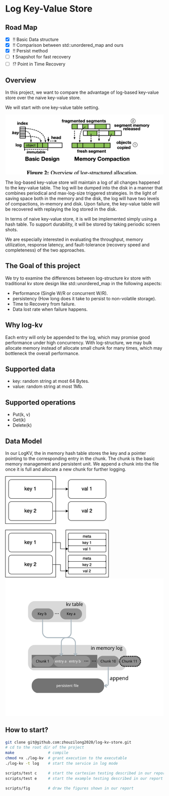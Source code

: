 # Log Key-Value Store

## Road Map
- [x] :bangbang: Basic Data structure 
- [x] :bangbang: Comparison between std::unordered_map and ours
- [x] :bangbang: Persist method
- [ ] :heavy_exclamation_mark: Snapshot for fast recovery
- [ ] :interrobang: Point in Time Recovery

## Overview
In this project, we want to compare the advantage of log-based key-value store over the naive key-value store.

We will start with one key-value table setting.

<img src="fig/log-structred.jpeg">

The log-based key-value store will maintain a log of all changes happened to the key-value table. The log will be dumped into the disk in a manner that combines periodical and max-log-size triggered strategies. In the light of saving space both in the memory and the disk, the log will have two levels of compactions, in-memory and disk. Upon failure, the key-value table will be recovered with replaying the log stored in the disk.

In terms of naive key-value store, it is will be implemented simply using a hash table. To support durability, it will be stored by taking periodic screen shots.

We are especially interested in evaluating the throughput, memory utilization, response latency, and fault-tolerance (recovery speed and completeness) of the two approaches.

## The Goal of this project
We try to examine the differences between log-structure kv store with traditional kv store design like std::unordered_map in the following aspects:
- Performance (Single W/R or concurrent W/R).
- persistency (How long does it take to persist to non-volatile storage).
- Time to Recovery from failure.
- Data lost rate when failure happens.


## Why log-kv
Each entry will only be appended to the log, which may promise good performance under high concurrency. With log-structure, we may bulk allocate memory instead of allocate small chunk for many times, which may bottleneck the overall performance.

## Supported data
- key: random string at most 64 Bytes.
- value: random string at most 1Mb.

## Supported operations
- Put(k, v)
- Get(k) 
- Delete(k)

## Data Model
In our LogKV, the in memory hash table stores the key and a pointer pointing to the corresponding entry in the chunk. The chunk is the basic memory management and persistent unit. We append a chunk into the file once it is full and allocate a new chunk for further logging.

<img src="fig/log-structure.png">
<img src="fig/data-modelv2.png">

## How to start?
```bash
git clone git@github.com:zhouzilong2020/log-kv-store.git
# cd to the root dir of the project
make               # compile 
chmod +x ./log-kv  # grant execution to the executable
./log-kv -t log    # start the service in log mode
```
```bash
scripts/test c     # start the cartesian testing described in our report
scripts/test e     # start the example testing described in our report
```
```bash
scripts/fig        # draw the figures shown in our report
```
